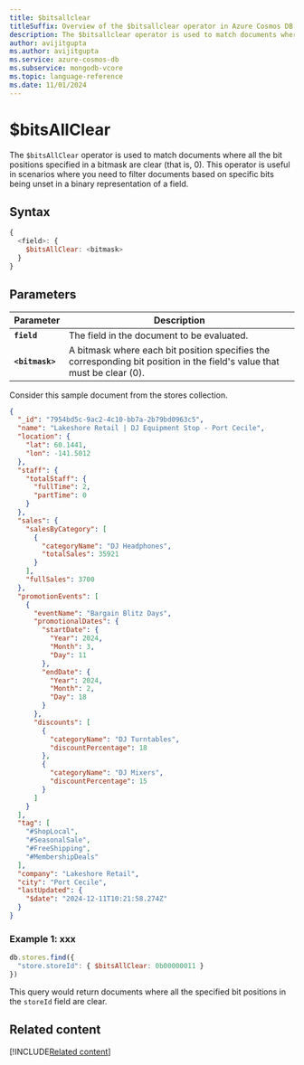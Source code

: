 ```yaml
---
title: $bitsallclear
titleSuffix: Overview of the $bitsallclear operator in Azure Cosmos DB for MongoDB (vCore)
description: The $bitsallclear operator is used to match documents where all the bit positions specified in a bitmask are clear.
author: avijitgupta
ms.author: avijitgupta
ms.service: azure-cosmos-db
ms.subservice: mongodb-vcore
ms.topic: language-reference
ms.date: 11/01/2024
---
```


# $bitsAllClear

The `$bitsAllClear` operator is used to match documents where all the bit positions specified in a bitmask are clear (that is, 0). This operator is useful in scenarios where you need to filter documents based on specific bits being unset in a binary representation of a field.

## Syntax

```javascript
{
  <field>: {
    $bitsAllClear: <bitmask>
  }
}
```

## Parameters

| Parameter | Description |
| --- | --- |
| **`field`** | The field in the document to be evaluated. |
| **`<bitmask>`** | A bitmask where each bit position specifies the corresponding bit position in the field's value that must be clear (0). |


Consider this sample document from the stores collection.

```json
{
  "_id": "7954bd5c-9ac2-4c10-bb7a-2b79bd0963c5",
  "name": "Lakeshore Retail | DJ Equipment Stop - Port Cecile",
  "location": {
    "lat": 60.1441,
    "lon": -141.5012
  },
  "staff": {
    "totalStaff": {
      "fullTime": 2,
      "partTime": 0
    }
  },
  "sales": {
    "salesByCategory": [
      {
        "categoryName": "DJ Headphones",
        "totalSales": 35921
      }
    ],
    "fullSales": 3700
  },
  "promotionEvents": [
    {
      "eventName": "Bargain Blitz Days",
      "promotionalDates": {
        "startDate": {
          "Year": 2024,
          "Month": 3,
          "Day": 11
        },
        "endDate": {
          "Year": 2024,
          "Month": 2,
          "Day": 18
        }
      },
      "discounts": [
        {
          "categoryName": "DJ Turntables",
          "discountPercentage": 18
        },
        {
          "categoryName": "DJ Mixers",
          "discountPercentage": 15
        }
      ]
    }
  ],
  "tag": [
    "#ShopLocal",
    "#SeasonalSale",
    "#FreeShipping",
    "#MembershipDeals"
  ],
  "company": "Lakeshore Retail",
  "city": "Port Cecile",
  "lastUpdated": {
    "$date": "2024-12-11T10:21:58.274Z"
  }
}
```


### Example 1: xxx

```javascript
db.stores.find({
  "store.storeId": { $bitsAllClear: 0b00000011 }
})
```

This query would return documents where all the specified bit positions in the `storeId` field are clear.


## Related content

[!INCLUDE[Related content](../includes/related-content.md)]

